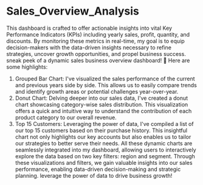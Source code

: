 # Sales_Overview_Analysis
This dashboard is crafted to offer actionable insights into vital Key Performance Indicators (KPIs) including yearly sales, profit, quantity, and discounts. By monitoring these metrics in real-time, my goal is to equip decision-makers with the data-driven insights necessary to refine strategies, uncover growth opportunities, and propel business success. 
sneak peek of a dynamic sales business overview dashboard! 🚀 Here are some highlights:
1.	Grouped Bar Chart: I've visualized the sales performance of the current and previous years side by side. This allows us to easily compare trends and identify growth areas or potential challenges year-over-year.
2.	Donut Chart: Delving deeper into our sales data, I've created a donut chart showcasing category-wise sales distribution. This visualization offers a quick and intuitive way to understand the contribution of each product category to our overall revenue.
3.	Top 15 Customers: Leveraging the power of data, I've compiled a list of our top 15 customers based on their purchase history. This insightful chart not only highlights our key accounts but also enables us to tailor our strategies to better serve their needs.
All these dynamic charts are seamlessly integrated into my dashboard, allowing users to interactively explore the data based on two key filters: region and segment. Through these visualizations and filters, we gain valuable insights into our sales performance, enabling data-driven decision-making and strategic planning. leverage the power of data to drive business growth! 


	





